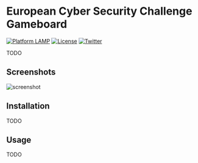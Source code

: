 # European Cyber Security Challenge Gameboard

[![Platform LAMP](https://img.shields.io/badge/platform-LAMP-orange.svg)](#) [![License](https://img.shields.io/badge/license-MIT-red.svg)](#) [![Twitter](https://img.shields.io/badge/twitter-@enisa_eu-blue.svg)](https://twitter.com/enisa_eu)

TODO

## Screenshots

![screenshot](https://i.imgur.com/6jpxLsm.png)

## Installation

TODO

## Usage

TODO
